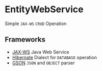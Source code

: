 # EntityWebService
Simple `JAX-WS` `CRUD` Operation  
## Frameworks
* [JAX-WS](https://github.com/javaee/metro-jax-ws) Java Web Service
* [Hibernate](http://hibernate.org/orm/documentation/5.2/) Dialect for `DATABASE` operation 
* [GSON](https://github.com/google/gson) `JSON` and `OBJECT` parser
